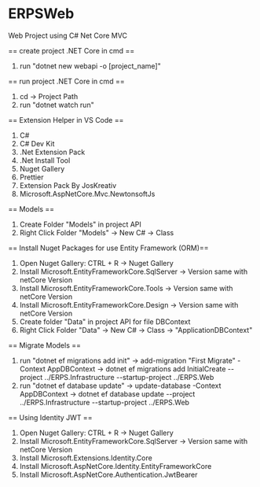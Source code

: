 # ERPSWeb
Web Project using C# Net Core MVC

== create project .NET Core in cmd ==
1. run "dotnet new webapi -o [project_name]"

== run project .NET Core in cmd ==
1. cd -> Project Path
2. run "dotnet watch run"

== Extension Helper in VS Code ==
1. C#
2. C# Dev Kit
3. .Net Extension Pack
4. .Net Install Tool
5. Nuget Gallery
6. Prettier
7. Extension Pack By JosKreativ
8. Microsoft.AspNetCore.Mvc.NewtonsoftJs

== Models ==
1. Create Folder "Models" in project API
2. Right Click Folder "Models" -> New C# -> Class

== Install Nuget Packages for use Entity Framework (ORM)==
1. Open Nuget Gallery: CTRL + R -> Nuget Gallery
2. Install Microsoft.EntityFrameworkCore.SqlServer -> Version same with netCore Version
3. Install Microsoft.EntityFrameworkCore.Tools -> Version same with netCore Version
4. Install Microsoft.EntityFrameworkCore.Design -> Version same with netCore Version
5. Create folder "Data" in project API for file DBContext
6. Right Click Folder "Data" -> New C# -> Class -> "ApplicationDBContext"

== Migrate Models ==
1. run "dotnet ef migrations add init" -> add-migration "First Migrate" -Context AppDBContext -> dotnet ef migrations add InitialCreate --project ../ERPS.Infrastructure --startup-project ../ERPS.Web
2. run "dotnet ef database update" -> update-database -Context AppDBContext -> dotnet ef database update --project ../ERPS.Infrastructure --startup-project ../ERPS.Web

== Using Identity JWT ==
1. Open Nuget Gallery: CTRL + R -> Nuget Gallery
2. Install Microsoft.EntityFrameworkCore.SqlServer -> Version same with netCore Version
3. Install Microsoft.Extensions.Identity.Core
4. Install Microsoft.AspNetCore.Identity.EntityFrameworkCore
5. Install Microsoft.AspNetCore.Authentication.JwtBearer